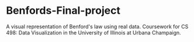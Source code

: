 # Benfords-Final-project
A visual representation of Benford's law using real data. Coursework for CS 498: Data Visualization in the University of Illinois at Urbana Champaign.
